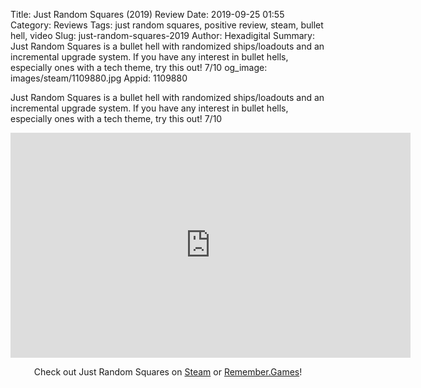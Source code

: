 Title: Just Random Squares (2019) Review
Date: 2019-09-25 01:55
Category: Reviews
Tags: just random squares, positive review, steam, bullet hell, video
Slug: just-random-squares-2019
Author: Hexadigital
Summary: Just Random Squares is a bullet hell with randomized ships/loadouts and an incremental upgrade system. If you have any interest in bullet hells, especially ones with a tech theme, try this out! 7/10
og_image: images/steam/1109880.jpg
Appid: 1109880

Just Random Squares is a bullet hell with randomized ships/loadouts and an incremental upgrade system. If you have any interest in bullet hells, especially ones with a tech theme, try this out! 7/10

<center><iframe src="https://www.youtube.com/embed/xC8W7LVR1XI?feature=oembed" allow="accelerometer; autoplay; encrypted-media; gyroscope; picture-in-picture" width="640" height="360" frameborder="0"></iframe>

Check out Just Random Squares on [Steam](https://store.steampowered.com/app/1109880/?curator_clanid=34633900) or [Remember.Games](https://remember.games/game/2568/)!</center>